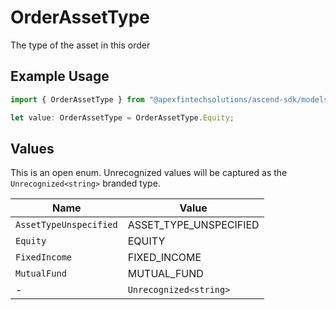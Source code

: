 # OrderAssetType

The type of the asset in this order

## Example Usage

```typescript
import { OrderAssetType } from "@apexfintechsolutions/ascend-sdk/models/components";

let value: OrderAssetType = OrderAssetType.Equity;
```

## Values

This is an open enum. Unrecognized values will be captured as the `Unrecognized<string>` branded type.

| Name                   | Value                  |
| ---------------------- | ---------------------- |
| `AssetTypeUnspecified` | ASSET_TYPE_UNSPECIFIED |
| `Equity`               | EQUITY                 |
| `FixedIncome`          | FIXED_INCOME           |
| `MutualFund`           | MUTUAL_FUND            |
| -                      | `Unrecognized<string>` |